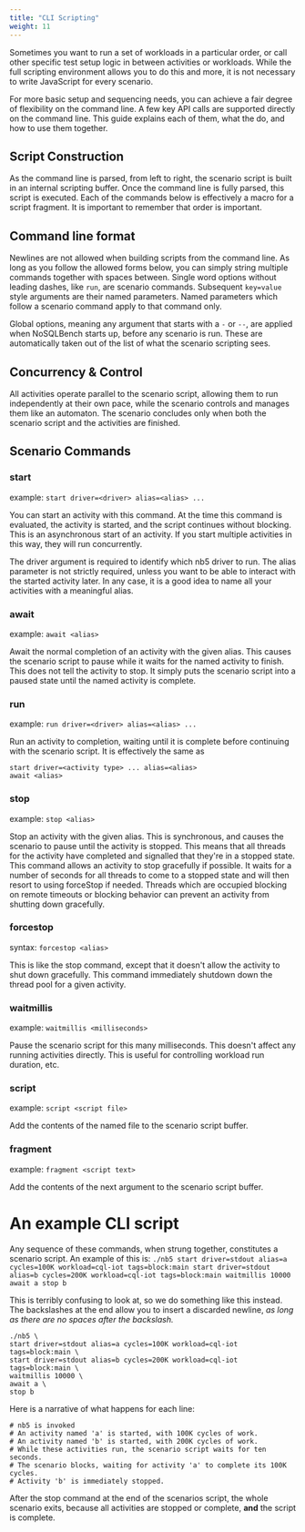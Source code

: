 ```yaml
---
title: "CLI Scripting"
weight: 11
---
```


Sometimes you want to run a set of workloads in a particular order, or call other specific test
setup logic in between activities or workloads. While the full scripting environment allows you 
to do this and more, it is not necessary to write JavaScript for every scenario.

For more basic setup and sequencing needs, you can achieve a fair degree of flexibility on the
command line. A few key API calls are supported directly on the command line. This guide explains
each of them, what the do, and how to use them together.

## Script Construction

As the command line is parsed, from left to right, the scenario script is built in an internal
scripting buffer. Once the command line is fully parsed, this script is executed. Each of the
commands below is effectively a macro for a script fragment. It is important to remember that
order is important.

## Command line format

Newlines are not allowed when building scripts from the command line. As long as you follow the
allowed forms below, you can simply string multiple commands together with spaces between. 
Single word options without leading dashes, like `run`, are scenario commands. Subsequent 
`key=value` style arguments are their named parameters. Named parameters which follow a scenario 
command apply to that command only.

Global options, meaning any argument that starts with a `-` or `--`, are applied when NoSQLBench 
starts up, before any scenario is run. These are automatically taken out of the list of what the 
scenario scripting sees.

## Concurrency & Control

All activities operate parallel to the scenario script, allowing them to run independently at
their own pace, while the scenario controls and manages them like an automaton. The scenario concludes
only when both the scenario script and the activities are finished.

## Scenario Commands

### start

example: `start driver=<driver> alias=<alias> ...`

You can start an activity with this command. At the time this command is evaluated, the activity is
started, and the script continues without blocking. This is an asynchronous start of an activity. If
you start multiple activities in this way, they will run concurrently.

The driver argument is required to identify which nb5 driver to run. The alias parameter is not
strictly required, unless you want to be able to interact with the started activity later. In any
case, it is a good idea to name all your activities with a meaningful alias.

### await

example: `await <alias>`

Await the normal completion of an activity with the given alias. This causes the scenario script to
pause while it waits for the named activity to finish. This does not tell the activity to stop. It
simply puts the scenario script into a paused state until the named activity is complete.

### run

example: `run driver=<driver> alias=<alias> ...`

Run an activity to completion, waiting until it is complete before continuing with the scenario
script. It is effectively the same as

    start driver=<activity type> ... alias=<alias>
    await <alias>

### stop

example: `stop <alias>`

Stop an activity with the given alias. This is synchronous, and causes the scenario to pause until
the activity is stopped. This means that all threads for the activity have completed and signalled
that they're in a stopped state. This command allows an activity to stop gracefully if possible. 
It waits for a number of seconds for all threads to come to a stopped state and will then resort 
to using forceStop if needed. Threads which are occupied blocking on remote timeouts or blocking 
behavior can prevent an activity from shutting down gracefully.

### forcestop

syntax: `forcestop <alias>`

This is like the stop command, except that it doesn't allow the activity to shut down gracefully.
This command immediately shutdown down the thread pool for a given activity.

### waitmillis

example: `waitmillis <milliseconds>`

Pause the scenario script for this many milliseconds. This doesn't affect any running activities 
directly. This is useful for controlling workload run duration, etc.

### script

example: `script <script file>`

Add the contents of the named file to the scenario script buffer.

### fragment

example: `fragment <script text>`

Add the contents of the next argument to the scenario script buffer.

# An example CLI script

Any sequence of these commands, when strung together, constitutes a scenario script.
An example of this is: `./nb5 start driver=stdout alias=a cycles=100K workload=cql-iot tags=block:main start driver=stdout alias=b cycles=200K workload=cql-iot tags=block:main waitmillis 10000 await a stop b`

This is terribly confusing to look at, so we do something like this instead. The backslashes at the end allow you to insert a discarded newline, _as long as there are no
spaces after the backslash._

```shell,linenos
./nb5 \
start driver=stdout alias=a cycles=100K workload=cql-iot tags=block:main \
start driver=stdout alias=b cycles=200K workload=cql-iot tags=block:main \
waitmillis 10000 \
await a \
stop b
```

Here is a narrative of what happens for each line:

```linenos
# nb5 is invoked
# An activity named 'a' is started, with 100K cycles of work.
# An activity named 'b' is started, with 200K cycles of work.
# While these activities run, the scenario script waits for ten seconds.
# The scenario blocks, waiting for activity 'a' to complete its 100K cycles.
# Activity 'b' is immediately stopped.
```

After the stop command at the end of the scenarios script, the whole scenario exits, because all 
activities are stopped or complete, **and** the script is complete.
